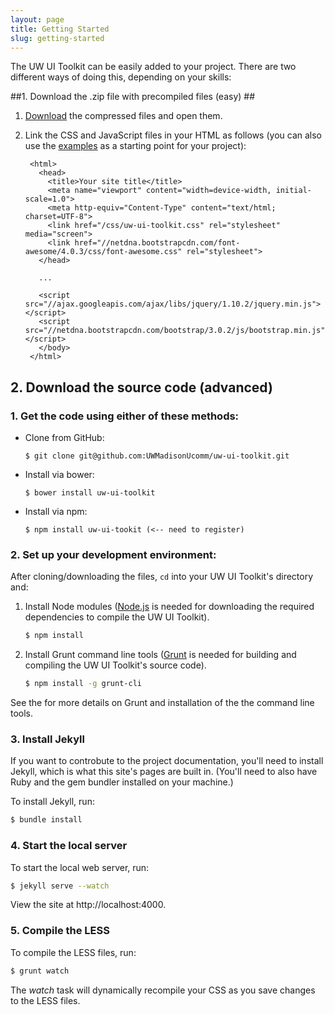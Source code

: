 ```yaml
---
layout: page
title: Getting Started
slug: getting-started
---
```


<p class="lead">
  The UW UI Toolkit can be easily added to your project. There are two different ways of doing this, depending on your skills:
</p>

##1. Download the .zip file with precompiled files (easy) ##

1. [Download](https://github.com/UWMadisonUcomm/uw-ui-toolkit/releases/download/v0.1.4/uw-ui-toolkit-0.1.4.zip) the compressed files and open them.
2. Link the CSS and JavaScript files in your HTML as follows (you can also use the [examples](/examples/) as a starting point for your project):


        <html>
          <head>
            <title>Your site title</title>
            <meta name="viewport" content="width=device-width, initial-scale=1.0">
            <meta http-equiv="Content-Type" content="text/html; charset=UTF-8">
            <link href="/css/uw-ui-toolkit.css" rel="stylesheet" media="screen">
            <link href="//netdna.bootstrapcdn.com/font-awesome/4.0.3/css/font-awesome.css" rel="stylesheet">
          </head>

          ...
          
          <script src="//ajax.googleapis.com/ajax/libs/jquery/1.10.2/jquery.min.js"></script>
          <script src="//netdna.bootstrapcdn.com/bootstrap/3.0.2/js/bootstrap.min.js"></script>
          </body>
        </html>


## 2. Download the source code (advanced) ##

### 1. Get the code using either of these methods:
  - Clone from GitHub:
  
      `$ git clone git@github.com:UWMadisonUcomm/uw-ui-toolkit.git`

  - Install via bower:
  
      `$ bower install uw-ui-toolkit`
 
  - Install via npm:
  
      `$ npm install uw-ui-tookit (<-- need to register)`

### 2. Set up your development environment:

After cloning/downloading the files, `cd` into your UW UI Toolkit's directory and:

1. Install Node modules ([Node.js](http://nodejs.org/) is needed for downloading the required dependencies to compile the UW UI Toolkit).

      ```bash
      $ npm install
      ```

2. Install Grunt command line tools ([Grunt](http://gruntjs.com/) is needed for building and compiling the UW UI Toolkit's source code).

      ```bash
      $ npm install -g grunt-cli
      ```

See the for more details on Grunt and installation of the the command line tools.

### 3. Install Jekyll ###

If you want to controbute to the project documentation, you'll need to install Jekyll, which is what this site's pages are built in. (You'll need to also have Ruby and the gem bundler installed on your machine.)

To install Jekyll, run:

```bash
$ bundle install
```

### 4. Start the local server ###

To start the local web server, run:

```bash
$ jekyll serve --watch
```

View the site at http://localhost:4000.

### 5. Compile the LESS ###

To compile the LESS files, run:

```bash
$ grunt watch
```

The *watch* task will dynamically recompile your CSS as you save changes to the LESS files.
